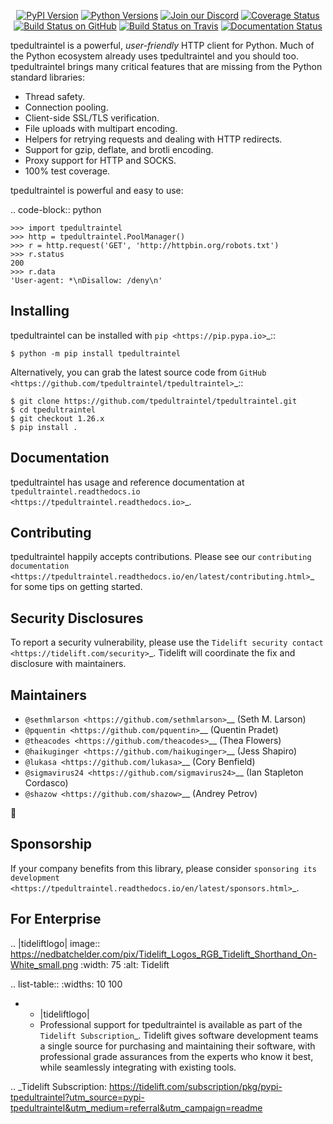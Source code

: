    <p align="center">
      <a href="https://pypi.org/project/tpedultraintel"><img alt="PyPI Version" src="https://img.shields.io/pypi/v/tpedultraintel.svg?maxAge=86400" /></a>
      <a href="https://pypi.org/project/tpedultraintel"><img alt="Python Versions" src="https://img.shields.io/pypi/pyversions/tpedultraintel.svg?maxAge=86400" /></a>
      <a href="https://discord.gg/CHEgCZN"><img alt="Join our Discord" src="https://img.shields.io/discord/756342717725933608?color=%237289da&label=discord" /></a>
      <a href="https://codecov.io/gh/tpedultraintel/tpedultraintel"><img alt="Coverage Status" src="https://img.shields.io/codecov/c/github/tpedultraintel/tpedultraintel.svg" /></a>
      <a href="https://github.com/tpedultraintel/tpedultraintel/actions?query=workflow%3ACI"><img alt="Build Status on GitHub" src="https://github.com/tpedultraintel/tpedultraintel/workflows/CI/badge.svg" /></a>
      <a href="https://travis-ci.org/tpedultraintel/tpedultraintel"><img alt="Build Status on Travis" src="https://travis-ci.org/tpedultraintel/tpedultraintel.svg?branch=master" /></a>
      <a href="https://tpedultraintel.readthedocs.io"><img alt="Documentation Status" src="https://readthedocs.org/projects/tpedultraintel/badge/?version=latest" /></a>
   </p>

tpedultraintel is a powerful, *user-friendly* HTTP client for Python. Much of the
Python ecosystem already uses tpedultraintel and you should too.
tpedultraintel brings many critical features that are missing from the Python
standard libraries:

- Thread safety.
- Connection pooling.
- Client-side SSL/TLS verification.
- File uploads with multipart encoding.
- Helpers for retrying requests and dealing with HTTP redirects.
- Support for gzip, deflate, and brotli encoding.
- Proxy support for HTTP and SOCKS.
- 100% test coverage.

tpedultraintel is powerful and easy to use:

.. code-block:: python

    >>> import tpedultraintel
    >>> http = tpedultraintel.PoolManager()
    >>> r = http.request('GET', 'http://httpbin.org/robots.txt')
    >>> r.status
    200
    >>> r.data
    'User-agent: *\nDisallow: /deny\n'


Installing
----------

tpedultraintel can be installed with `pip <https://pip.pypa.io>`_::

    $ python -m pip install tpedultraintel

Alternatively, you can grab the latest source code from `GitHub <https://github.com/tpedultraintel/tpedultraintel>`_::

    $ git clone https://github.com/tpedultraintel/tpedultraintel.git
    $ cd tpedultraintel
    $ git checkout 1.26.x
    $ pip install .


Documentation
-------------

tpedultraintel has usage and reference documentation at `tpedultraintel.readthedocs.io <https://tpedultraintel.readthedocs.io>`_.


Contributing
------------

tpedultraintel happily accepts contributions. Please see our
`contributing documentation <https://tpedultraintel.readthedocs.io/en/latest/contributing.html>`_
for some tips on getting started.


Security Disclosures
--------------------

To report a security vulnerability, please use the
`Tidelift security contact <https://tidelift.com/security>`_.
Tidelift will coordinate the fix and disclosure with maintainers.


Maintainers
-----------

- `@sethmlarson <https://github.com/sethmlarson>`__ (Seth M. Larson)
- `@pquentin <https://github.com/pquentin>`__ (Quentin Pradet)
- `@theacodes <https://github.com/theacodes>`__ (Thea Flowers)
- `@haikuginger <https://github.com/haikuginger>`__ (Jess Shapiro)
- `@lukasa <https://github.com/lukasa>`__ (Cory Benfield)
- `@sigmavirus24 <https://github.com/sigmavirus24>`__ (Ian Stapleton Cordasco)
- `@shazow <https://github.com/shazow>`__ (Andrey Petrov)

👋


Sponsorship
-----------

If your company benefits from this library, please consider `sponsoring its
development <https://tpedultraintel.readthedocs.io/en/latest/sponsors.html>`_.


For Enterprise
--------------

.. |tideliftlogo| image:: https://nedbatchelder.com/pix/Tidelift_Logos_RGB_Tidelift_Shorthand_On-White_small.png
   :width: 75
   :alt: Tidelift

.. list-table::
   :widths: 10 100

   * - |tideliftlogo|
     - Professional support for tpedultraintel is available as part of the `Tidelift
       Subscription`_.  Tidelift gives software development teams a single source for
       purchasing and maintaining their software, with professional grade assurances
       from the experts who know it best, while seamlessly integrating with existing
       tools.

.. _Tidelift Subscription: https://tidelift.com/subscription/pkg/pypi-tpedultraintel?utm_source=pypi-tpedultraintel&utm_medium=referral&utm_campaign=readme
